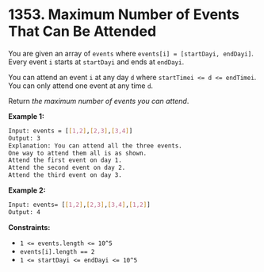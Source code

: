 # 1353. Maximum Number of Events That Can Be Attended

You are given an array of `events` where `events[i] = [startDayi, endDayi]`. Every event `i` starts at `startDayi` and ends at `endDayi`.

You can attend an event `i` at any day `d` where `startTimei <= d <= endTimei`. You can only attend one event at any time `d`.

Return _the maximum number of events you can attend_.

**Example 1:**

```bash
Input: events = [[1,2],[2,3],[3,4]]
Output: 3
Explanation: You can attend all the three events.
One way to attend them all is as shown.
Attend the first event on day 1.
Attend the second event on day 2.
Attend the third event on day 3.
```

**Example 2:**

```bash
Input: events= [[1,2],[2,3],[3,4],[1,2]]
Output: 4
```

**Constraints:**

- `1 <= events.length <= 10^5`
- `events[i].length == 2`
- `1 <= startDayi <= endDayi <= 10^5`
